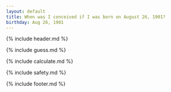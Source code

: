 ```yaml
---
layout: default
title: When was I conceived if I was born on August 26, 1901?
birthday: Aug 26, 1901
---
```


{% include header.md %}

{% include guess.md %}

{% include calculate.md %}

{% include safety.md %}

{% include footer.md %}



